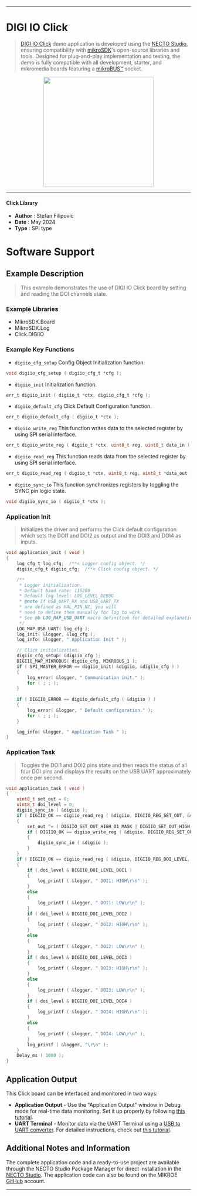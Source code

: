 
---
# DIGI IO Click

> [DIGI IO Click](https://www.mikroe.com/?pid_product=MIKROE-6236) demo application is developed using
the [NECTO Studio](https://www.mikroe.com/necto), ensuring compatibility with [mikroSDK](https://www.mikroe.com/mikrosdk)'s
open-source libraries and tools. Designed for plug-and-play implementation and testing, the demo is fully compatible with
all development, starter, and mikromedia boards featuring a [mikroBUS&trade;](https://www.mikroe.com/mikrobus) socket.

<p align="center">
  <img src="https://www.mikroe.com/?pid_product=MIKROE-6236&image=1" height=300px>
</p>

---

#### Click Library

- **Author**        : Stefan Filipovic
- **Date**          : May 2024.
- **Type**          : SPI type

# Software Support

## Example Description

> This example demonstrates the use of DIGI IO Click board by setting and reading the DOI channels state.

### Example Libraries

- MikroSDK.Board
- MikroSDK.Log
- Click.DIGIIO

### Example Key Functions

- `digiio_cfg_setup` Config Object Initialization function.
```c
void digiio_cfg_setup ( digiio_cfg_t *cfg );
```

- `digiio_init` Initialization function.
```c
err_t digiio_init ( digiio_t *ctx, digiio_cfg_t *cfg );
```

- `digiio_default_cfg` Click Default Configuration function.
```c
err_t digiio_default_cfg ( digiio_t *ctx );
```

- `digiio_write_reg` This function writes data to the selected register by using SPI serial interface.
```c
err_t digiio_write_reg ( digiio_t *ctx, uint8_t reg, uint8_t data_in );
```

- `digiio_read_reg` This function reads data from the selected register by using SPI serial interface.
```c
err_t digiio_read_reg ( digiio_t *ctx, uint8_t reg, uint8_t *data_out );
```

- `digiio_sync_io` This function synchronizes registers by toggling the SYNC pin logic state.
```c
void digiio_sync_io ( digiio_t *ctx );
```

### Application Init

> Initializes the driver and performs the Click default configuration which sets the DOI1 and DOI2 as output and the DOI3 and DOI4 as inputs.

```c
void application_init ( void )
{
    log_cfg_t log_cfg;  /**< Logger config object. */
    digiio_cfg_t digiio_cfg;  /**< Click config object. */

    /** 
     * Logger initialization.
     * Default baud rate: 115200
     * Default log level: LOG_LEVEL_DEBUG
     * @note If USB_UART_RX and USB_UART_TX 
     * are defined as HAL_PIN_NC, you will 
     * need to define them manually for log to work. 
     * See @b LOG_MAP_USB_UART macro definition for detailed explanation.
     */
    LOG_MAP_USB_UART( log_cfg );
    log_init( &logger, &log_cfg );
    log_info( &logger, " Application Init " );

    // Click initialization.
    digiio_cfg_setup( &digiio_cfg );
    DIGIIO_MAP_MIKROBUS( digiio_cfg, MIKROBUS_1 );
    if ( SPI_MASTER_ERROR == digiio_init( &digiio, &digiio_cfg ) )
    {
        log_error( &logger, " Communication init." );
        for ( ; ; );
    }
    
    if ( DIGIIO_ERROR == digiio_default_cfg ( &digiio ) )
    {
        log_error( &logger, " Default configuration." );
        for ( ; ; );
    }

    log_info( &logger, " Application Task " );
}
```

### Application Task

> Toggles the DOI1 and DOI2 pins state and then reads the status of all four DOI pins and displays the results on the USB UART approximately once per second.

```c
void application_task ( void )
{
    uint8_t set_out = 0;
    uint8_t doi_level = 0;
    digiio_sync_io ( &digiio );
    if ( DIGIIO_OK == digiio_read_reg ( &digiio, DIGIIO_REG_SET_OUT, &set_out ) )
    {
        set_out ^= ( DIGIIO_SET_OUT_HIGH_O1_MASK | DIGIIO_SET_OUT_HIGH_O2_MASK );
        if ( DIGIIO_OK == digiio_write_reg ( &digiio, DIGIIO_REG_SET_OUT, set_out ) )
        {
            digiio_sync_io ( &digiio );
        }
    }
    if ( DIGIIO_OK == digiio_read_reg ( &digiio, DIGIIO_REG_DOI_LEVEL, &doi_level ) )
    {
        if ( doi_level & DIGIIO_DOI_LEVEL_DOI1 )
        {
            log_printf ( &logger, " DOI1: HIGH\r\n" );
        }
        else
        {
            log_printf ( &logger, " DOI1: LOW\r\n" );
        }
        if ( doi_level & DIGIIO_DOI_LEVEL_DOI2 )
        {
            log_printf ( &logger, " DOI2: HIGH\r\n" );
        }
        else
        {
            log_printf ( &logger, " DOI2: LOW\r\n" );
        }
        if ( doi_level & DIGIIO_DOI_LEVEL_DOI3 )
        {
            log_printf ( &logger, " DOI3: HIGH\r\n" );
        }
        else
        {
            log_printf ( &logger, " DOI3: LOW\r\n" );
        }
        if ( doi_level & DIGIIO_DOI_LEVEL_DOI4 )
        {
            log_printf ( &logger, " DOI4: HIGH\r\n" );
        }
        else
        {
            log_printf ( &logger, " DOI4: LOW\r\n" );
        }
        log_printf ( &logger, "\r\n" );
    }
    Delay_ms ( 1000 );
}
```

## Application Output

This Click board can be interfaced and monitored in two ways:
- **Application Output** - Use the "Application Output" window in Debug mode for real-time data monitoring.
Set it up properly by following [this tutorial](https://www.youtube.com/watch?v=ta5yyk1Woy4).
- **UART Terminal** - Monitor data via the UART Terminal using
a [USB to UART converter](https://www.mikroe.com/click/interface/usb?interface*=uart,uart). For detailed instructions,
check out [this tutorial](https://help.mikroe.com/necto/v2/Getting%20Started/Tools/UARTTerminalTool).

## Additional Notes and Information

The complete application code and a ready-to-use project are available through the NECTO Studio Package Manager for 
direct installation in the [NECTO Studio](https://www.mikroe.com/necto). The application code can also be found on
the MIKROE [GitHub](https://github.com/MikroElektronika/mikrosdk_click_v2) account.

---
